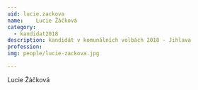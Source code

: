 ```yaml
---
uid: lucie.zackova
name:    Lucie Žáčková
category:
  - kandidat2018
description: kandidát v komunálních volbách 2018 - Jihlava
profession: 
img: people/lucie-zackova.jpg

---
```


Lucie Žáčková
